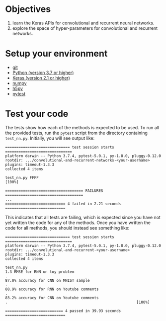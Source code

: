 # Objectives

1. learn the Keras APIs for convolutional and recurrent neural networks.
2. explore the space of hyper-parameters for convolutional and recurrent
   networks.

# Setup your environment


* [git](https://git-scm.com/downloads)
* [Python (version 3.7 or higher)](https://www.python.org/downloads/)
* [Keras (version 2.1 or higher)](https://keras.io/)
* [numpy](http://www.numpy.org/)
* [h5py](https://www.h5py.org/)
* [pytest](https://docs.pytest.org/)


# Test your code

The tests show how each of the methods is expected to be used.
To run all the provided tests, run the ``pytest`` script from the directory
containing ``test_nn.py``.
Initially, you will see output like:
```
============================= test session starts ==============================
platform darwin -- Python 3.7.4, pytest-5.0.1, py-1.8.0, pluggy-0.12.0
rootdir: .../convolutional-and-recurrent-networks-<your-username>
plugins: timeout-1.3.3
collected 4 items

test_nn.py FFFF                                                          [100%]

=================================== FAILURES ===================================
...
=========================== 4 failed in 2.21 seconds ===========================
```
This indicates that all tests are failing, which is expected since you have not
yet written the code for any of the methods.
Once you have written the code for all methods, you should instead see
something like:
```
============================= test session starts ==============================
platform darwin -- Python 3.7.4, pytest-5.0.1, py-1.8.0, pluggy-0.12.0
rootdir: .../convolutional-and-recurrent-<your-username>
plugins: timeout-1.3.3
collected 4 items

test_nn.py
1.3 RMSE for RNN on toy problem
.
87.0% accuracy for CNN on MNIST sample
.
88.9% accuracy for RNN on Youtube comments
.
83.2% accuracy for CNN on Youtube comments
.                                                          [100%]

========================== 4 passed in 39.93 seconds ===========================
```
